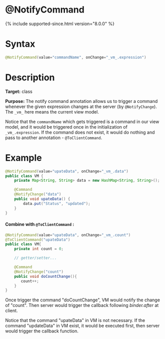 # @NotifyCommand
{% include supported-since.html version="8.0.0" %}

Syntax
======

```java
@NotifyCommand(value="commandName", onChange="_vm_.expression")
```

Description
===========

**Target:** class

**Purpose:** The notify command annotation allows us to trigger a command whenever the given expression changes at the server (by `@NotifyChange`). The `_vm_` here means the current view model.

Notice that the `commandName` which gets triggered is a command in our view model, and it would be triggered once in the initialization of `_vm_.expression`. If the command does not exist, it would do nothing and pass to another annotation - `@ToClientCommand`.

Example
=======

```java
@NotifyCommand(value="upateData", onChange="_vm_.data")
public class VM {
    private Map<String, String> data = new HashMap<String, String>();

    @Command
    @NotifyChange("data")
    public void upateData() {
        data.put("Status", "updated");
    }
}
```

#### Combine with `@ToClientCommand` :

```java
@NotifyCommand(value="upateData", onChange="_vm_.count")
@ToClientCommand("upateData")
public class VM{
    private int count = 0;

    // getter/setter...

    @Command
    @NotifyChange("count")
    public void doCountChange(){
       count++;
    }
}
```
Once trigger the command "doCountChange", VM would notify the change of "count".
Then server would trigger the callback following *binder.after* at client.

Notice that the command "upateData" in VM is not necessary. If the command "updateData" in VM exist, it would be executed first, then server would trigger the callback function.
